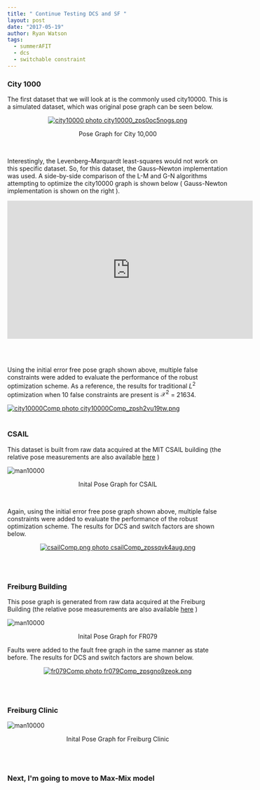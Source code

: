 ```yaml
---
title: " Continue Testing DCS and SF "
layout: post
date: "2017-05-19"
author: Ryan Watson 
tags:
  - summerAFIT
  - dcs 
  - switchable constraint
---
```


### City 1000
The first dataset that we will look at is the commonly used city10000. This is a simulated dataset, which was original pose graph can be seen below.

<p align="center">
<a href="https://lh3.googleusercontent.com/IiL3fgFlCYszQ9Es5Ps_vf819LNoxndajjThHjcTkUrSgHA18_qDF360ydKV3A_s5czZ_rBhYZLxYLHVyycb_mWYMfRE7y2HjIXXY3hV2pbmVgppIfteUghndTsxQ5JmWo0oxW21brZGgkxxTMPSRzV9Y3D6l10I2FR8ni89VfI-Dk0GicbegysBRHaZlA9AtwnmF7Fbckbrni-vlSvHzWrkN4tvTXt_-BshS2aqRifIdDcxPpSAEp5DKzgSgCnskzBwexLyhfiN24BAU-3jDoq2PGcSpnc0MFawzswKKym64f56uo_CGHLKjiyWX710C74HdDtlups65Q-h3PV-YyqG6tT7YN99fFvUPLoIiL8yZL6vBP8WcrX69RMDQiws34iMWdaaMF_v-66isfFlwJ8LOT4C7rCAFmOiO-tVRY7wOT3GmI8wrWGbDGZNIppaQa31OTzvSsE5HqIXvq4OSyjlU_DRcbE-Oikux_4EXTDFWAmZuR9IXTD-3y8jxhpiNcTPNMSXZmwqP4zoEDLAv52Xm94dqLQGKW_8FJrzJVdU6-wkM29GO3MvPzEoWRJmywWPRaTO9dQ=s764-w764-h665-no" target="_blank"><img src="https://lh3.googleusercontent.com/IiL3fgFlCYszQ9Es5Ps_vf819LNoxndajjThHjcTkUrSgHA18_qDF360ydKV3A_s5czZ_rBhYZLxYLHVyycb_mWYMfRE7y2HjIXXY3hV2pbmVgppIfteUghndTsxQ5JmWo0oxW21brZGgkxxTMPSRzV9Y3D6l10I2FR8ni89VfI-Dk0GicbegysBRHaZlA9AtwnmF7Fbckbrni-vlSvHzWrkN4tvTXt_-BshS2aqRifIdDcxPpSAEp5DKzgSgCnskzBwexLyhfiN24BAU-3jDoq2PGcSpnc0MFawzswKKym64f56uo_CGHLKjiyWX710C74HdDtlups65Q-h3PV-YyqG6tT7YN99fFvUPLoIiL8yZL6vBP8WcrX69RMDQiws34iMWdaaMF_v-66isfFlwJ8LOT4C7rCAFmOiO-tVRY7wOT3GmI8wrWGbDGZNIppaQa31OTzvSsE5HqIXvq4OSyjlU_DRcbE-Oikux_4EXTDFWAmZuR9IXTD-3y8jxhpiNcTPNMSXZmwqP4zoEDLAv52Xm94dqLQGKW_8FJrzJVdU6-wkM29GO3MvPzEoWRJmywWPRaTO9dQ=s764-w764-h665-no" border="0" alt="city10000 photo city10000_zps0oc5nogs.png"/></a>
</p>
<p align="center">
Pose Graph for City 10,000
</p>
<br>

Interestingly, the Levenberg–Marquardt least-squares would not work on this specific dataset. So, for this dataset, the Gauss–Newton implementation was used. A side-by-side comparison of the L-M and G-N algorithms attempting to optimize the city10000 graph is shown below ( Gauss-Newton implementation is shown on the right ).

<p align="center">
<iframe width="560" height="315" src="https://www.youtube.com/embed/JdV3OS8evgU" frameborder="0" allowfullscreen align="center" ></iframe>
</p>
<br><br>

Using the initial error free pose graph shown above, multiple false constraints were added to evaluate the performance of the robust optimization scheme. As a reference, the results for traditional $L^2$ optimization when 10 false constraints are present is $\mathcal{X}^2$ = 21634.
<br>

<a href="https://lh3.googleusercontent.com/bZfFuEwy0iQ-xZhXW1Z0hsH88443LP1400Rq20oSmCiFMrZwdbS6Rs2the6doPqtlPjf-DKH9kiAZ7EsggVXA6CpYh0YBkeXu0-To_8vcuhybh2h0uzzG-JzgMeuo5oxgopgG7RVUe88tICpuwxrJB7H3UNmciJVftS62iGRnG86P0-ijtvhTfkVjg3rMxnNzLrd-ZutkmKgyQaOfmvK9sFM85aSQpIFIhLGj9Ua3iRPpFqYgNOAu9VEW6ZrF0VCktMQrOjIDyiqpTEhxMprbXy2cczbvaLrh_gATxsj5XaqaNZYRryJnxbT0Pz8JmPC8a9tOudzIJYj4SOI4vc_NBHwTrC10rVTYXh-prf9CiB30MgyNzFysHQur_vWhFu2BBed1tP_jA9DV4fHz1BvNa9lyj2vkEFzhazC9WkdTOQsiViXoT011h1t_mqiqbHPM5qC0NgFRqXFNfeKBrmDq3tfktuANXLlaFoEkN9unVfGa8b2u0EDir8IdY-VLU0ajMlvMG1bNA5KTKx0DrAVqqMqNUast2tYeq2Q6OjcLAA0eRzxgN83syHyFYAzMQUdp_RFDIu7d58=s1024-w1024-h506-no" target="_blank"><img src="https://lh3.googleusercontent.com/bZfFuEwy0iQ-xZhXW1Z0hsH88443LP1400Rq20oSmCiFMrZwdbS6Rs2the6doPqtlPjf-DKH9kiAZ7EsggVXA6CpYh0YBkeXu0-To_8vcuhybh2h0uzzG-JzgMeuo5oxgopgG7RVUe88tICpuwxrJB7H3UNmciJVftS62iGRnG86P0-ijtvhTfkVjg3rMxnNzLrd-ZutkmKgyQaOfmvK9sFM85aSQpIFIhLGj9Ua3iRPpFqYgNOAu9VEW6ZrF0VCktMQrOjIDyiqpTEhxMprbXy2cczbvaLrh_gATxsj5XaqaNZYRryJnxbT0Pz8JmPC8a9tOudzIJYj4SOI4vc_NBHwTrC10rVTYXh-prf9CiB30MgyNzFysHQur_vWhFu2BBed1tP_jA9DV4fHz1BvNa9lyj2vkEFzhazC9WkdTOQsiViXoT011h1t_mqiqbHPM5qC0NgFRqXFNfeKBrmDq3tfktuANXLlaFoEkN9unVfGa8b2u0EDir8IdY-VLU0ajMlvMG1bNA5KTKx0DrAVqqMqNUast2tYeq2Q6OjcLAA0eRzxgN83syHyFYAzMQUdp_RFDIu7d58=s1024-w1024-h506-no" border="0" alt="city10000Comp photo city10000Comp_zpsh2vu19tw.png"/></a>
<br><br>


### CSAIL 

This dataset is built from raw data acquired at the MIT CSAIL building (the relative pose measurements are also available [here](http://ais.informatik.uni-freiburg.de/slamevaluation) )

<img src="http://www.lucacarlone.com/images/csail.jpg" alt="man10000" align="middle" >
<p align="center">
Inital Pose Graph for CSAIL
</p>

<br> 

Again, using the initial error free pose graph shown above, multiple false constraints were added to evaluate the performance of the robust optimization scheme. The results for DCS and switch factors are shown below. 

<p align="center">
<a href="https://lh3.googleusercontent.com/JQ0mlA5BsSwoKdVnd73lFKDwEfpNga_5vO6hOTsCHKCObTOja43GOK2Zf0Bl0q_BKozUD2QMMKp5HqAFaeSHSBbuQAhvzyjOz529wKDWk3JeJVzGtHMP6ypaxkG-Rbvt592yrYdujrczYUmxDXXiGpY7PW3xv566VqBcVfVEiEHd8VGJMLhYjRp1YFLAfGeU9xC-PL6pjTxaOOZOSKhVYTd6XO4D9kFFjrOwTEotBiiAly_XlL2-vpmD3qbWRxFicM7_7guyFzPrfIJT5nm2-0deQ_iqBwBC6Vm3RMpwt8XNSwF6qhH3UlA63pcIbzR9j-WbUzVNkrhqhZUbOZy6qMUeoNZWzW2Fpwhgfw7cVJAJMygkSNJ77OsYQAqJ5JTVyGtRg4kL8dyTi8v8dn5zZPFbztMDRC5cpR_D0rJWpcqAdhe-Cz9s3gbL1_Fnsm6VfoiTUHDxc2ih6uEr2ZlKIb22ghv5_IG9SqpYDtyNTLSKgb2NWJTaXZNASZoVDnRh9AJouvqQJVmtgTRuJsJmRni3ho91UHz93mseMs9hIC5gyEEYCSSglzcu49P4okB6FUX_zwSkr54=s1024-w1024-h538-no" target="_blank"><img src="https://lh3.googleusercontent.com/JQ0mlA5BsSwoKdVnd73lFKDwEfpNga_5vO6hOTsCHKCObTOja43GOK2Zf0Bl0q_BKozUD2QMMKp5HqAFaeSHSBbuQAhvzyjOz529wKDWk3JeJVzGtHMP6ypaxkG-Rbvt592yrYdujrczYUmxDXXiGpY7PW3xv566VqBcVfVEiEHd8VGJMLhYjRp1YFLAfGeU9xC-PL6pjTxaOOZOSKhVYTd6XO4D9kFFjrOwTEotBiiAly_XlL2-vpmD3qbWRxFicM7_7guyFzPrfIJT5nm2-0deQ_iqBwBC6Vm3RMpwt8XNSwF6qhH3UlA63pcIbzR9j-WbUzVNkrhqhZUbOZy6qMUeoNZWzW2Fpwhgfw7cVJAJMygkSNJ77OsYQAqJ5JTVyGtRg4kL8dyTi8v8dn5zZPFbztMDRC5cpR_D0rJWpcqAdhe-Cz9s3gbL1_Fnsm6VfoiTUHDxc2ih6uEr2ZlKIb22ghv5_IG9SqpYDtyNTLSKgb2NWJTaXZNASZoVDnRh9AJouvqQJVmtgTRuJsJmRni3ho91UHz93mseMs9hIC5gyEEYCSSglzcu49P4okB6FUX_zwSkr54=s1024-w1024-h538-no" border="0" alt="csailComp.png photo csailComp_zpssqvk4aug.png"/></a>
</p>

<br><br>

### Freiburg Building

This pose graph is generated from raw data acquired at the Freiburg Building (the relative pose measurements are also available [here](http://ais.informatik.uni-freiburg.de/slamevaluation) )

<img src="http://www.lucacarlone.com/images/fr079.jpg" alt="man10000" align="middle" >
<p align="center">
Inital Pose Graph for FR079
</p>


Faults were added to the fault free graph in the same manner as state before. The results for DCS and switch factors are shown below. 

<p align="center">
<a href="https://lh3.googleusercontent.com/eU_9U7QAMoMbtvhOxk6OZiLNbwKeMo1gfY-VD9zyRvzg9lD7jUAcHHLA7FBS9Sy-mMSLkihtQrTE434mvWfgBcE4O2QXwb0kd5E6PK-Rn4F4IG8FMcPjKv67cDBwrI7YiVLuxW8TRjLyNyMKkoX1HXPfiV5Hqll9N1PRZnz4e-hMRKnfwC9ALD4z1L9CGscQ8IXKcTT_3tHKtpZM7KJjClQR0DIAql-77JmhHRlLVdZHhhuqFanLVDH6v0bnAWjoLjYFmQ3sG5CIczzIlbtCQ1BhXgRWIFYFrjGoEo8XY_3BCCEu7a7Qt6MNM-zxEsOnbZx8C3ViJ6B9hX9sgx71Epqme11bhN_A8uJXG-gPzq6OP4uzsT5mvJJtSOAeGTxCWKxJAKPyoO2IH3gnfPiItgoX2akvKzcEIULW6e9FmQANXcTQQgA_JynI9BtekYmQlTR5WMGHVLRLqOHwkH3DTWsR9_Q_RZ4YiwmJXO9RRlfELtd93orx8PT5CmrhBPCr-hTSn-z3eSQ-zGX7e2v519GcMSrOiqVnAl1EsTp1xKkorvxrhN-A1ToVisV-yK2mPwL1UGJr_MI=s1024-w1024-h538-no" target="_blank"><img src="https://lh3.googleusercontent.com/eU_9U7QAMoMbtvhOxk6OZiLNbwKeMo1gfY-VD9zyRvzg9lD7jUAcHHLA7FBS9Sy-mMSLkihtQrTE434mvWfgBcE4O2QXwb0kd5E6PK-Rn4F4IG8FMcPjKv67cDBwrI7YiVLuxW8TRjLyNyMKkoX1HXPfiV5Hqll9N1PRZnz4e-hMRKnfwC9ALD4z1L9CGscQ8IXKcTT_3tHKtpZM7KJjClQR0DIAql-77JmhHRlLVdZHhhuqFanLVDH6v0bnAWjoLjYFmQ3sG5CIczzIlbtCQ1BhXgRWIFYFrjGoEo8XY_3BCCEu7a7Qt6MNM-zxEsOnbZx8C3ViJ6B9hX9sgx71Epqme11bhN_A8uJXG-gPzq6OP4uzsT5mvJJtSOAeGTxCWKxJAKPyoO2IH3gnfPiItgoX2akvKzcEIULW6e9FmQANXcTQQgA_JynI9BtekYmQlTR5WMGHVLRLqOHwkH3DTWsR9_Q_RZ4YiwmJXO9RRlfELtd93orx8PT5CmrhBPCr-hTSn-z3eSQ-zGX7e2v519GcMSrOiqVnAl1EsTp1xKkorvxrhN-A1ToVisV-yK2mPwL1UGJr_MI=s1024-w1024-h538-no" border="0" alt="fr079Comp photo fr079Comp_zpsgno9zeok.png"/></a>
</p>

<br><br>

### Freiburg Clinic 

<img src="http://www.lucacarlone.com/images/frClinic.jpg" alt="man10000" align="middle" >
<p align="center">
Inital Pose Graph for Freiburg Clinic
</p>

<br><br> 

### Next, I'm going to move to Max-Mix model

<br><br>
